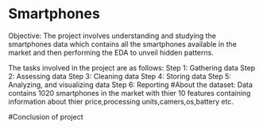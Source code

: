 # Smartphones
Objective:
The project involves understanding and studying the smartphones data which contains all the smartphones available in the market and then performing the EDA to unveil hidden patterns.

The tasks involved in the project are as follows:
Step 1: Gathering data
Step 2: Assessing data
Step 3: Cleaning data
Step 4: Storing data
Step 5: Analyzing, and visualizing data
Step 6: Reporting
#About the dataset:
Data contains 1020 smartphones in the market with thier 10 features containing information about thier price,processing units,camers,os,battery etc.

#Conclusion of project
